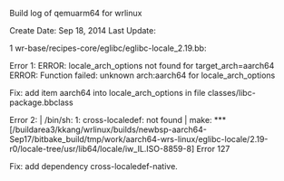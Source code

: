 Build log of qemuarm64 for wrlinux

Create Date: Sep 18, 2014
Last Update:

1 wr-base/recipes-core/eglibc/eglibc-locale_2.19.bb:

Error 1:
ERROR: locale_arch_options not found for target_arch=aarch64
ERROR: Function failed: unknown arch:aarch64 for locale_arch_options

Fix:
add item aarch64 into locale_arch_options in file classes/libc-package.bbclass

Error 2:
| /bin/sh: 1: cross-localedef: not found
| make: *** [/buildarea3/kkang/wrlinux/builds/newbsp-aarch64-Sep17/bitbake_build/tmp/work/aarch64-wrs-linux/eglibc-locale/2.19-r0/locale-tree/usr/lib64/locale/iw_IL.ISO-8859-8] Error 127

Fix:
add dependency cross-localedef-native.


